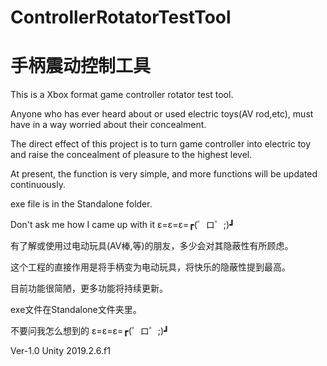# ControllerRotatorTestTool
# 手柄震动控制工具
This is a Xbox format game controller rotator test tool.

Anyone who has ever heard about or used electric toys(AV rod,etc), must have in a way worried about their concealment.

The direct effect of this project is to turn game controller into electric toy and raise the concealment of pleasure to the highest level.

At present, the function is very simple, and more functions will be updated continuously.

exe file is in the Standalone folder.

Don't ask me how I came up with it ε=ε=ε=┏(゜ロ゜;)┛

有了解或使用过电动玩具(AV棒,等)的朋友，多少会对其隐蔽性有所顾虑。

这个工程的直接作用是将手柄变为电动玩具，将快乐的隐蔽性提到最高。

目前功能很简陋，更多功能将持续更新。

exe文件在Standalone文件夹里。

不要问我怎么想到的 ε=ε=ε=┏(゜ロ゜;)┛

Ver-1.0 Unity 2019.2.6.f1